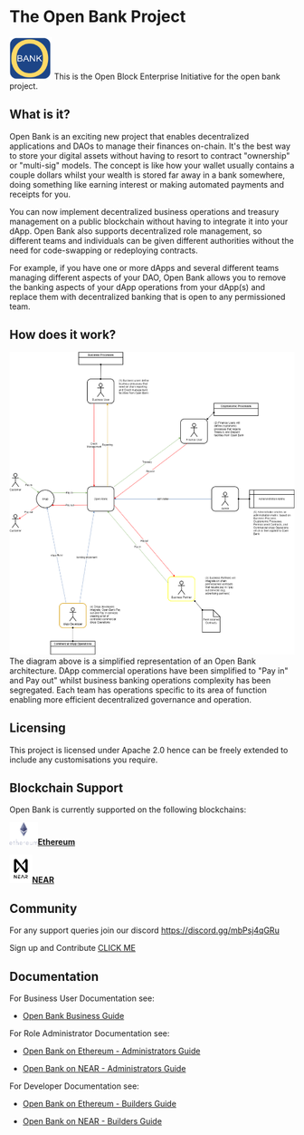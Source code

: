 # The Open Bank Project

<img src="https://github.com/Block-Star-Logic/open-bank/blob/d1390078e9bec056ae147c8283fe046c8d6b0146/images/open_bank_logo.png" width="75" height="75"/>
This is the Open Block Enterprise Initiative for the open bank project.

## What is it?

Open Bank is an exciting new project that enables decentralized applications and DAOs to manage their finances on-chain. It's the best way to store your digital assets without having to resort to contract "ownership" or "multi-sig" models.
The concept is like how your wallet usually contains a couple dollars whilst your wealth is stored far away in a bank somewhere, doing something like earning interest or making automated payments and receipts for you. 

You can now implement decentralized business operations and treasury management on a public blockchain without having to integrate it into your dApp. Open Bank also supports decentralized role management, so different teams and individuals can be given different authorities without the need for code-swapping or redeploying contracts.

For example, if you have one or more dApps and several different teams managing different aspects of your DAO, Open Bank allows you to remove the banking aspects of your dApp operations from your dApp(s) and replace them with decentralized banking that is open to any permissioned team. 

## How does it work?

<img src="https://github.com/Block-Star-Logic/open-bank/blob/c48e9756407d3aff53a23315a11e18dc4a99ceaf/images/open%20bank.overview.png" alt="Open Bank Overview" />
The diagram above is a simplified representation of an Open Bank architecture. DApp commercial operations have been simplified to "Pay in" and Pay out" whilst business banking operations complexity has been segregated. Each team has operations specific to its area of function enabling more efficient decentralized governance and operation. 


## Licensing 

This project is licensed under Apache 2.0 hence can be freely extended to include any customisations you require. 

## Blockchain Support

Open Bank is currently supported on the following blockchains:

<img src="https://github.com/Block-Star-Logic/open-bank/blob/fe419edfc9b7932a138dea9fa77030ed7222fafb/media/ethereum-logo-portrait-purple.png" width="50" height="40" alt="Ethereum Logo"/>[**Ethereum**](https://github.com/Block-Star-Logic/open-bank/tree/main/blockchain_ethereum)

<img src="https://github.com/Block-Star-Logic/open-bank/blob/fe419edfc9b7932a138dea9fa77030ed7222fafb/media/near_logo_stack.png" width="40" height="50" alt="NEAR Logo"/>[**NEAR**](https://github.com/Block-Star-Logic/open-bank/tree/main/blockchain_near)

## Community

For any support queries join our discord 
https://discord.gg/mbPsj4qGRu 

Sign up and Contribute 
<a href="https://rebrand.ly/obei_sign_up_open_bank">CLICK ME</a>


## Documentation

For Business User Documentation see: 
* [Open Bank Business Guide](https://github.com/Block-Star-Logic/open-bank/tree/main/business)

For Role Administrator Documentation see:
* [Open Bank on Ethereum - Administrators Guide](https://github.com/Block-Star-Logic/open-bank/blob/main/blockchain_ethereum/ADMIN.md)

* [Open Bank on NEAR - Administrators Guide](https://github.com/Block-Star-Logic/open-bank/blob/main/blockchain_near/ADMIN.md)

For Developer Documentation see:
* [Open Bank on Ethereum - Builders Guide](https://github.com/Block-Star-Logic/open-bank/blob/main/blockchain_ethereum/BUILDER.md)

* [Open Bank on NEAR - Builders Guide](https://github.com/Block-Star-Logic/open-bank/blob/main/blockchain_near/BUILDER.md)


